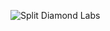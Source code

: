 
![Split Diamond Labs](https://user-images.githubusercontent.com/74536088/130375194-691193c5-3f14-4442-8e7f-0647a1f6541c.png)
